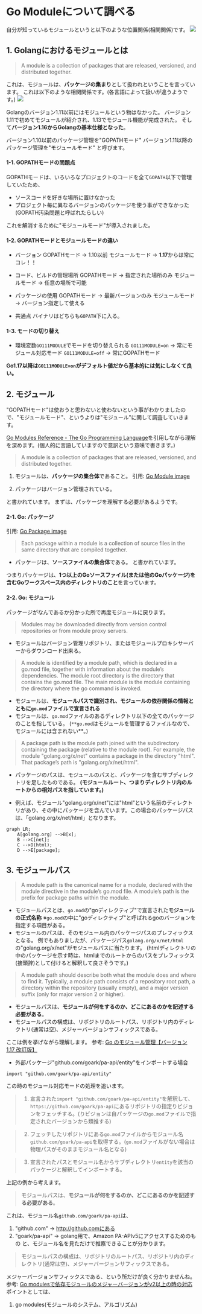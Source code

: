 # Go Moduleについて調べる
自分が知っているモジュールというと以下のような位置関係(相関関係)です。
![](2022-09-09-08-46-19.png)
## 1. Golangにおけるモジュールとは
> A module is a collection of packages that are released, versioned, and distributed together.

これは、モジュールは、**パッケージの集まり**として扱われということを言っています。
これは以下のような相関関係です。(各言語によって扱いが違うようです。)
![](2022-09-09-08-46-42.png)

Golangのバージョン1.11以前にはモジュールという物はなかった。
バージョン1.11で初めてモジュールが紹介され、1.13でモジュール機能が完成された。
そして**バージョン1.16からGolangの基本仕様となった**。

バージョン1.10以前のパッケージ管理を"GOPATHモード"
バージョン1.11以降のパッケージ管理を"モジュールモード"
と呼びます。

#### 1-1. GOPATHモードの問題点
GOPATHモードは、いろいろなプロジェクトのコードを全て`GOPATH`以下で管理していたため、
- ソースコードを好きな場所に置けなかった
- プロジェクト毎に異なるバージョンのパッケージを使う事ができなかった(GOPATH汚染問題と呼ばれたらしい)

これを解消するために"モジュールモード"が導入されました。

#### 1-2. GOPATHモードとモジュールモードの違い
- バージョン
GOPATHモード -> 1.10以前
モジュールモード -> **1.17**からは常にコレ！！

- コード、ビルドの管理場所
GOPATHモード -> 指定された場所のみ
モジュールモード -> 任意の場所で可能

- パッケージの使用
GOPATHモード -> 最新バージョンのみ
モジュールモード -> バージョン指定して使える

- 共通点
バイナリはどちらも`GOPATH`下に入る。

#### 1-3. モードの切り替え
- 環境変数`GO111MODULE`でモードを切り替えられる
`GO111MODULE=on` -> 常にモジュール対応モード
`GO111MODULE=off` -> 常にGOPATHモード

**Go1.17以降は`GO111MODULE=on`がデフォルト値だから基本的には気にしなくて良い。**

## 2. モジュール
"GOPATHモード"は使おうと思わないと使わないという事がわかりましたので、"モジュールモード"、というよりは"モジュール"に関して調査していきます。

[Go Modules Reference - The Go Programming Language](https://go.dev/ref/mod#modules-overview)を引用しながら理解を深めます。(個人的に言語していますので意訳という意味で書きます。)

> A module is a collection of packages that are released, versioned, and distributed together.

1. モジュールは、**パッケージの集合体**であること。
引用: [Go Module image](https://www.practical-go-lessons.com/img/3_modules.3b193265.png)

2. パッケージはバージョン管理されている。

と書かれています。
まずは、パッケージを理解する必要があるようです。

#### 2-1. Go: パッケージ
引用: [Go Package image](https://www.practical-go-lessons.com/img/go_program_package.acdaaa3b.png)

> Each package within a module is a collection of source files in the same directory that are compiled together.

- パッケージは、**ソースファイルの集合体**である。
と書かれています。

つまりパッケージは、**1つ以上のGoソースファイル(または他のGoパッケージ)を含むGoワークスペース内のディレクトリのこと**を言っています。

#### 2-2. Go: モジュール
パッケージがなんであるか分かった所で再度モジュールに戻ります。

> Modules may be downloaded directly from version control repositories or from module proxy servers.

- モジュールはバージョン管理リポジトリ、またはモジュールプロキシサーバーからダウンロード出来る。

> A module is identified by a module path, which is declared in a go.mod file, together with information about the module’s dependencies. The module root directory is the directory that contains the go.mod file. The main module is the module containing the directory where the go command is invoked.

- モジュールは、**モジュールパスで識別され、モジュールの依存関係の情報とともに`go.mod`ファイルで宣言される**
- モジュールは、`go.mod`ファイルのあるディレクトリ以下の全てのパッケージのことを指している。
(`**go.mod`はモジュールを管理するファイルなので、モジュールには含まれない**。)

> A package path is the module path joined with the subdirectory containing the package (relative to the module root). For example, the module "golang.org/x/net" contains a package in the directory "html". That package’s path is "golang.org/x/net/html".

- パッケージのパスは、モジュールのパスと、パッケージを含むサブディレクトリを足したものである。
**(モジュールルート、つまりディレクトリ内のルートからの相対パスを指しています。)**

- 例えば、モジュール"golang.org/x/net"には"html"という名前のディレクトリがあり、その中にパッケージを含んでいます。この場合のパッケージパスは、「golang.org/x/net/html」となります。

```mermaid
graph LR;
    A[golang.org] -->B[x];
    B -->C[net];
    C -->D(html);
    D -->E[package];
```

## 3. モジュールパス
> A module path is the canonical name for a module, declared with the module directive in the module’s go.mod file. A module’s path is the prefix for package paths within the module.

- モジュールパスとは、`go.mod`の"goディレクティブ"で宣言された**モジュールの正式名称**
※`go.mod`の中に"goディレクティブ"と呼ばれるgoのバージョンを指定する項目がある。
- モジュールのパスは、そのモジュール内のパッケージパスのプレフィックスとなる。
例でもありましたが、パッケージパス`golang.org/x/net/html`の"golang.org/x/net"がモジュールパスに当たります。
(htmlディレクトリの中のパッケージを示す時は、htmlまでのルートからのパスをプレフィックス(接頭辞)として付けると解釈して良さそうです。)

> A module path should describe both what the module does and where to find it. Typically, a module path consists of a repository root path, a directory within the repository (usually empty), and a major version suffix (only for major version 2 or higher).

- モジュールパスは、**モジュールが何をするのか、どこにあるのかを記述する必要がある**。
- モジュールパスの構成は、リポジトリのルートパス、リポジトリ内のディレクトリ(通常は空)、メジャーバージョンサフィックスである。

ここは例を挙げながら理解します。
参考: [Go のモジュール管理【バージョン 1.17 改訂版】](https://zenn.dev/spiegel/articles/20210223-go-module-aware-mode)

- 外部パッケージ"github.com/goark/pa-api/entity"をインポートする場合
```go:
import "github.com/goark/pa-api/entity"
```
この時のモジュール対応モードの処理を追います。
> 1. 宣言された`import "github.com/goark/pa-api/entity"`を解釈して、`https://github.com/goark/pa-api`にあるリポジトリの指定りビジョンをフェッチする。(りビジョンは自パッケージの`go.mod`ファイルで指定されたバージョンから類推する)

> 2. フェッチしたリポジトリにある`go.mod`ファイルからモジュール名`github.com/goark/pa-api`を取得する。(`go.mod`ファイルがない場合は物理パスがそのままモジュール名となる)

> 3. 宣言されたパスとモジュール名からサブディレクトリ`entity`を該当のパッケージと解釈してインポートする。

上記の例から考えます。
> モジュールパスは、**モジュールが何をするのか、どこにあるのかを記述する必要がある**。

これは、モジュール名`github.com/goark/pa-api`は、
1. "github.com" -> http://github.comにある
2. "goark/pa-api" -> golang用で、Amazon PA-APIv5にアクセスするためのもの
と、モジュール名を見ただけで推察できることが分かります。

> モジュールパスの構成は、リポジトリのルートパス、リポジトリ内のディレクトリ(通常は空)、メジャーバージョンサフィックスである。

メジャーバージョンサフィックスである、という所だけが良く分かりませんね。
参考: [Go modulesで依存モジュールのメジャーバージョンがv2以上の時の対応](https://christina04.hatenablog.com/entry/go-modules-major-version)
ポイントとしては、
1. go modules(モジュールのシステム、アルゴリズム)
